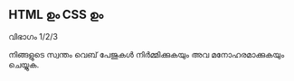 ## HTML ഉം CSS ഉം

വിഭാഗം 1/2/3

നിങ്ങളുടെ സ്വന്തം വെബ് പേജുകൾ നിർമ്മിക്കുകയും അവ മനോഹരമാക്കുകയും ചെയ്യുക.